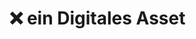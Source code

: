 <!--
---article_info
title: Was ist ein Digitales Asset?
author: [Author]
reviews: [reviewer_1, reviewer_2]
---
-->
# ❌ ein Digitales Asset
